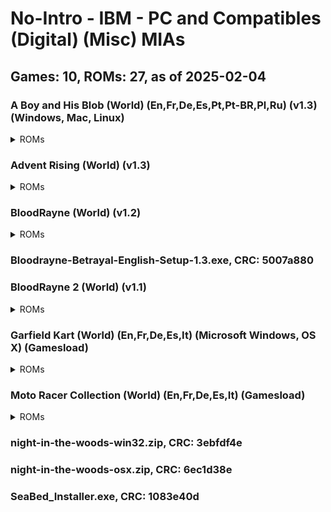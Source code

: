 # No-Intro - IBM - PC and Compatibles (Digital) (Misc) MIAs
## Games: 10, ROMs: 27, as of 2025-02-04
### A Boy and His Blob (World) (En,Fr,De,Es,Pt,Pt-BR,Pl,Ru) (v1.3) (Windows, Mac, Linux)
<details>
<summary>ROMs</summary>

A-Boy-and-His-Blob-1.0.dmg, CRC: 0f2428cb

A-Boy-And-His-Blob-1.0.tar.gz, CRC: deb7f09a

A-Boy-and-His-Blob-English-Setup-1.3.exe, CRC: 464ce62f
</details>

### Advent Rising (World) (v1.3)
<details>
<summary>ROMs</summary>

Advent-Rising-Artwork-1.0.zip, CRC: 18431946

Advent-Rising-English-Setup-1.3-1.bin, CRC: c603e987

Advent-Rising-English-Setup-1.3-2.bin, CRC: 339044e2

Advent-Rising-English-Setup-1.3-3.bin, CRC: a9d90c21

Advent-Rising-English-Setup-1.3-4.bin, CRC: c6a7d224

Advent-Rising-English-Setup-1.3.exe, CRC: 3363d81d

Advent-Rising-Making-Of-Video-1.0.zip, CRC: 9a4bb801

Advent-Rising-Manual-1.0.pdf, CRC: 83a0b6f0

Advent-Rising-MP3-Soundtrack-1.0.zip, CRC: d74726d4
</details>

### BloodRayne (World) (v1.2)
<details>
<summary>ROMs</summary>

BloodRayne-1-Artwork-1.0.zip, CRC: 20dd787d

BloodRayne-1-MP3-Soundtrack-1.0.zip, CRC: 60f6dbbe

BloodRayne-English-Setup-1.2.exe, CRC: dbf09c31
</details>

### Bloodrayne-Betrayal-English-Setup-1.3.exe, CRC: 5007a880
### BloodRayne 2 (World) (v1.1)
<details>
<summary>ROMs</summary>

BloodRayne-2-Artwork-1.0.zip, CRC: b110fcda

BloodRayne-2-English-Setup-1.1.exe, CRC: 75c244e8

BloodRayne-2-MP3-Soundtrack-1.0.zip, CRC: 68be7972

BloodRayne-2-Screensavers-1.0.zip, CRC: 8971021c
</details>

### Garfield Kart (World) (En,Fr,De,Es,It) (Microsoft Windows, OS X) (Gamesload)
<details>
<summary>ROMs</summary>

GarfieldKart_efgis.dmg, CRC: 613b5445

GarfieldKart_efgis.exe, CRC: 0d40f370
</details>

### Moto Racer Collection (World) (En,Fr,De,Es,It) (Gamesload)
<details>
<summary>ROMs</summary>

MotoRacerCollection_efgis-1.bin, CRC: 71dda594

MotoRacerCollection_efgis.exe, CRC: 8870e84c
</details>

### night-in-the-woods-win32.zip, CRC: 3ebfdf4e
### night-in-the-woods-osx.zip, CRC: 6ec1d38e
### SeaBed_Installer.exe, CRC: 1083e40d
